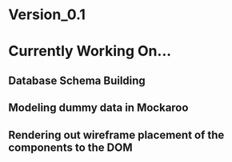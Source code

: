 # Version_0.1

# Currently Working On...

## Database Schema Building
## Modeling dummy data in Mockaroo
## Rendering out wireframe placement of the components to the DOM
